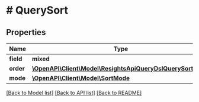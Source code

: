# # QuerySort

## Properties

Name | Type | Description | Notes
------------ | ------------- | ------------- | -------------
**field** | **mixed** |  |
**order** | [**\OpenAPI\Client\Model\ResightsApiQueryDslQuerySortOrder**](ResightsApiQueryDslQuerySortOrder.md) |  | [optional]
**mode** | [**\OpenAPI\Client\Model\SortMode**](SortMode.md) |  | [optional]

[[Back to Model list]](../../README.md#models) [[Back to API list]](../../README.md#endpoints) [[Back to README]](../../README.md)
